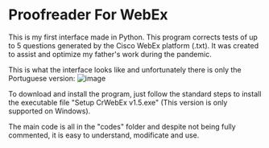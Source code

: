 # Proofreader For WebEx

This is my first interface made in Python. This program corrects tests of up to 5 questions generated by the Cisco WebEx platform (.txt). It was created to assist and optimize my father's work during the pandemic.

This is what the interface looks like and unfortunately there is only the Portuguese version:
![image](https://user-images.githubusercontent.com/53011744/149068542-925614ae-7cdc-4dea-906e-f589932442bc.png)

To download and install the program, just follow the standard steps to install the executable file "Setup CrWebEx v1.5.exe" (This version is only supported on Windows).

The main code is all in the "codes" folder and despite not being fully commented, it is easy to understand, modificate and use.
